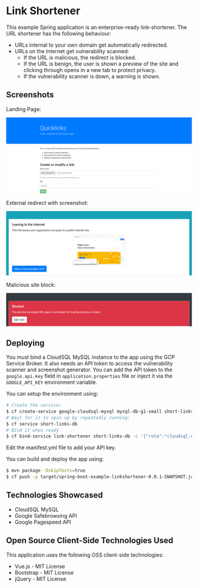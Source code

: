 # Link Shortener

This example Spring application is an enterprise-ready link-shortener.
The URL shortener has the following behaviour:
 
 * URLs internal to your own domain get automatically redirected.
 * URLs on the Internet get vulnerability scanned:
   * If the URL is malicious, the redirect is blocked.
   * If the URL is benign, the user is shown a preview of the site and clicking through opens in a new tab to protect privacy.
   * If the vulnerability scanner is down, a warning is shown.

## Screenshots

Landing Page:

![Landing Page](screenshots/landing.png)

External redirect with screenshot:

![external redirect with screenshot](screenshots/external.png)

Malicious site block:

![blocked malicious site example](screenshots/bad.png)

## Deploying

You must bind a CloudSQL MySQL instance to the app using the GCP Service Broker.
It also needs an API token to access the vulnerability scanner and screenshot generator.
You can add the API token to the `google.api.key` field in `application.properties` file or inject it via the `GOOGLE_API_KEY` environment variable.

You can setup the environment using:

```bash
# Create the service:
$ cf create-service google-cloudsql-mysql mysql-db-g1-small short-links-db
# Wait for it to spin up by repeatedly running:
$ cf service short-links-db
# Bind it when ready
$ cf bind-service link-shortener short-links-db -c '{"role":"cloudsql.editor"}'
```

Edit the manifest.yml file to add your API key.

You can build and deploy the app using:

```bash
$ mvn package -DskipTests=true
$ cf push -p target/spring-boot-example-linkshortener-0.0.1-SNAPSHOT.jar
```

## Technologies Showcased

* CloudSQL MySQL
* Google Safebrowsing API
* Google Pagespeed API

## Open Source Client-Side Technologies Used

This application uses the following OSS client-side technologies:

* Vue.js - MIT License
* Bootstrap - MIT License
* jQuery - MIT License